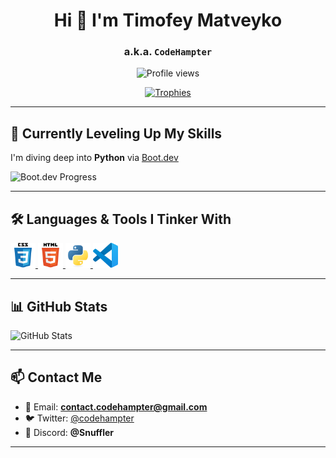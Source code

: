 <h1 align="center">Hi 👋 I'm Timofey Matveyko</h1>
<h3 align="center">a.k.a. <code>CodeHampter</code></h3>

<p align="center">
  <img src="https://komarev.com/ghpvc/?username=codehampter&label=Profile%20views&color=0057ff&style=flat" alt="Profile views" />
</p>

<p align="center">
  <a href="https://github.com/ryo-ma/github-profile-trophy">
    <img src="https://github-profile-trophy.vercel.app/?username=codehampter&theme=flat&no-frame=true&title=MultiLanguage,Commits,Repositories,Stars&margin-w=10&margin-h=10" alt="Trophies" />
  </a>
</p>

---

## 🧠 Currently Leveling Up My Skills

I'm diving deep into **Python** via [Boot.dev](https://boot.dev) 
<p align="left">
  <img src="https://api.boot.dev/v1/users/public/9c170c94-aced-4cd7-88f2-a515a84aecf6/thumbnail" alt="Boot.dev Progress" />
</p>

---

## 🛠️ Languages & Tools I Tinker With

<p align="left">
  <a href="https://www.w3schools.com/css/" target="_blank" rel="noreferrer">
    <img src="https://raw.githubusercontent.com/devicons/devicon/master/icons/css3/css3-original-wordmark.svg" alt="CSS3" width="40" height="40" />
  </a>
  <a href="https://www.w3.org/html/" target="_blank" rel="noreferrer">
    <img src="https://raw.githubusercontent.com/devicons/devicon/master/icons/html5/html5-original-wordmark.svg" alt="HTML5" width="40" height="40" />
  </a>
  <a href="https://www.python.org" target="_blank" rel="noreferrer">
    <img src="https://raw.githubusercontent.com/devicons/devicon/master/icons/python/python-original.svg" alt="Python" width="40" height="40" />
  </a>
  <a href="https://code.visualstudio.com/" target="_blank" rel="noreferrer">
    <img src="https://raw.githubusercontent.com/devicons/devicon/master/icons/vscode/vscode-original.svg" alt="Visual Studio Code" width="40" height="40" />
  </a>
</p>

---

## 📊 GitHub Stats

<p align="left">
  <img src="https://github-readme-stats.vercel.app/api?username=codehampter&show_icons=true&locale=en&theme=blueberry" alt="GitHub Stats" />
</p>

---

## 📫 Contact Me

- 📧 Email: **contact.codehampter@gmail.com**  
- 🐦 Twitter: [@codehampter](https://twitter.com/codehampter)  
- 💬 Discord: **@Snuffler**

---
